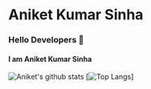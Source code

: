 # Aniket Kumar Sinha

### Hello Developers 👋
#### I am Aniket Kumar Sinha

![Aniket's github stats](https://github-readme-stats.vercel.app/api?username=aniket-sinha8&show_icons=true&theme=radical)
[![Top Langs](https://github-readme-stats.vercel.app/api/top-langs/?username=aniket-sinha8&layout=compact)]



<!--
![GitHub Logo](/images/logo.png)
Format: ![Alt Text]()-->
<!--
http://github.com - automatic!
[GitHub](http://github.com)
<!--
**aniket-sinha8/aniket-sinha8** is a ✨ _special_ ✨ repository because its `README.md` (this file) appears on your GitHub profile.

Here are some ideas to get you started:

- 🔭 I’m currently working on ...
- 🌱 I’m currently learning ...
- 👯 I’m looking to collaborate on ...
- 🤔 I’m looking for help with ...
- 💬 Ask me about ...
- 📫 How to reach me: ...
- 😄 Pronouns: ...
- ⚡ Fun fact: ...
-->
